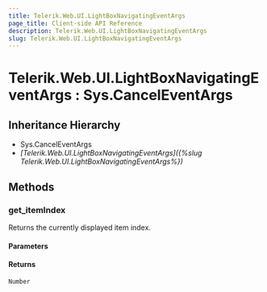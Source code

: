 ```yaml
---
title: Telerik.Web.UI.LightBoxNavigatingEventArgs
page_title: Client-side API Reference
description: Telerik.Web.UI.LightBoxNavigatingEventArgs
slug: Telerik.Web.UI.LightBoxNavigatingEventArgs
---
```


# Telerik.Web.UI.LightBoxNavigatingEventArgs : Sys.CancelEventArgs 

## Inheritance Hierarchy

* Sys.CancelEventArgs
* *[Telerik.Web.UI.LightBoxNavigatingEventArgs]({%slug Telerik.Web.UI.LightBoxNavigatingEventArgs%})*


## Methods

###  get_itemIndex

Returns the currently displayed item index.

#### Parameters

#### Returns

`Number` 

